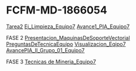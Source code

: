 # FCFM-MD-1866054
[Tarea2](https://github.com/AdrianaTrejo/Mineria-de-Datos/blob/main/Equipo_7-Ejerciciobasededatos.pdf)
[Ej_Limpieza_Equipo7](https://github.com/AdrianaTrejo/Mineria-de-Datos/blob/main/Ej_Limpieza_Equipo7.ipynb)
[Avance1_PIA_Equipo7](https://github.com/AdrianaTrejo/Mineria-de-Datos/blob/main/Avance1_PIA_Equipo7.ipynb)


FASE 2
[Presentacion_MaquinasDeSoporteVectorial](https://github.com/AdrianaTrejo/Mineria-de-Datos/blob/main/Presentacion_MaquinadeSoporteVectorial_Equipo7.pdf)
[PreguntasDeTecnicaEquipo](https://github.com/AdrianaTrejo/Mineria-de-Datos/blob/main/Preguntas_MaquinadeSoporteVectorial_Equipo7.pdf)
[Visualizacion_Eqipo7](https://github.com/AdrianaTrejo/Mineria-de-Datos/blob/main/Visualizacion_Equipo7.ipynb)
[AvancePIA_II_Grupo_01_Equipo7](https://github.com/AdrianaTrejo/Mineria-de-Datos/blob/main/AvancePIA_II_Grupo_01_Equipo7.ipynb)


FASE 3
[Tecnicas de Mineria_Equipo7](https://github.com/AdrianaTrejo/Mineria-de-Datos/blob/main/Tecnicas_de_mineria_Equipo7.ipynb)
